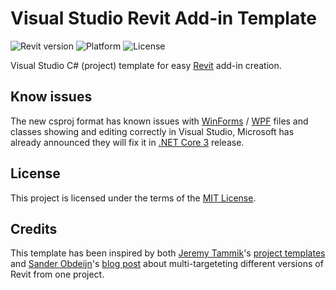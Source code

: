 Visual Studio Revit Add-in Template
===================================

![Revit version](https://img.shields.io/badge/Revit-2014%20%E2%9E%9C%202019-blue.svg)
![Platform](https://img.shields.io/badge/platform-Windows-red.svg)
![License](https://img.shields.io/github/license/Equipple/vs-templates-revit-addin.svg)

Visual Studio C# (project) template for easy [Revit](https://en.wikipedia.org/wiki/Autodesk_Revit) add-in creation.

## Know issues

The new csproj format has known issues with [WinForms](https://en.wikipedia.org/wiki/Windows_Forms) / [WPF](https://en.wikipedia.org/wiki/Windows_Presentation_Foundation) files and classes showing and editing correctly in Visual Studio, Microsoft has already announced they will fix it in [.NET Core 3](https://blogs.msdn.microsoft.com/dotnet/2018/05/07/net-core-3-and-support-for-windows-desktop-applications/) release.

## License

This project is licensed under the terms of the [MIT License](LICENSE).

## Credits

This template has been inspired by both [Jeremy Tammik](https://github.com/jeremytammik)'s [project templates](https://github.com/jeremytammik/VisualStudioRevitAddinWizard) and [Sander Obdeijn](https://github.com/sanderobdeijn)'s [blog post](http://buildingknowledge.eu/custom-msbuild-targets-for-compiling-addins-for-multiple-revit-versions/) about multi-targeteting different versions of Revit from one project.